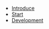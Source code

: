 - [Introduce](content_en/introduce.md)
- [Start](content_en/start.md)
- [Development](content_en/development.md)
